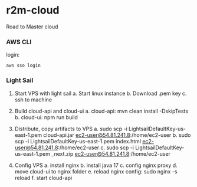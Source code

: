 # r2m-cloud
Road to Master cloud

### AWS CLI
login: 
```
aws sso login
```

### Light Sail
1. Start VPS with light sail
  a. Start linux instance
  b. Download .pem key
  c. ssh to machine

2. Build cloud-api and cloud-ui
  a. cloud-api: mvn clean install -DskipTests
  b. cloud-ui: npm run build

3. Distribute, copy artifacts to VPS
  a. sudo scp -i LightsailDefaultKey-us-east-1.pem cloud-api.jar   ec2-user@54.81.241.8:/home/ec2-user
  b. sudo scp -i LightsailDefaultKey-us-east-1.pem index.html ec2-user@54.81.241.8:/home/ec2-user
  c. sudo scp -i LightsailDefaultKey-us-east-1.pem _next.zip  ec2-user@54.81.241.8:/home/ec2-user

4. Config VPS
  a. install nginx
  b. install java 17
  c. config nginx proxy
  d. move cloud-ui to nginx folder
  e. reload nginx config: sudo nginx -s reload
  f. start cloud-api

